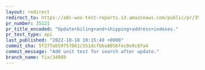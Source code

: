 ```yaml
---
layout: redirect
redirect_to: https://a8c-woo-test-reports.s3.amazonaws.com/public/pr/35121/api/index.html
pr_number: 35121
pr_title_encoded: "Update+biling+and+shipping+address+indexes."
pr_test_type: api
last_published: "2022-10-18 10:15:49 +0000"
commit_sha: 5f277ab59757861c551dcfbba8056fec0e9c6fa4
commit_message: "Add unit test for search after update."
branch_name: fix/34989
---
```


